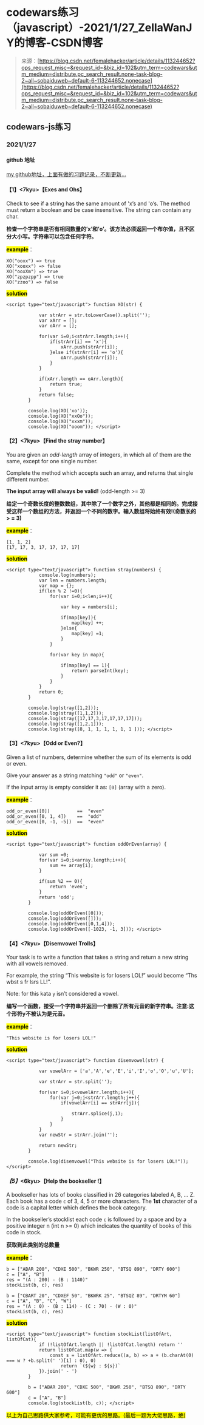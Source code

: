 <!--yml
category: codewars
date: 2022-08-13 11:50:17
-->

# codewars练习（javascript）-2021/1/27_ZellaWanJY的博客-CSDN博客

> 来源：[https://blog.csdn.net/femalehacker/article/details/113244652?ops_request_misc=&request_id=&biz_id=102&utm_term=codewars&utm_medium=distribute.pc_search_result.none-task-blog-2~all~sobaiduweb~default-6-113244652.nonecase](https://blog.csdn.net/femalehacker/article/details/113244652?ops_request_misc=&request_id=&biz_id=102&utm_term=codewars&utm_medium=distribute.pc_search_result.none-task-blog-2~all~sobaiduweb~default-6-113244652.nonecase)

## codewars-js练习

### 2021/1/27

#### github 地址

[my github地址，上面有做的习题记录，不断更新…](https://github.com/Mszmy/Codewars/)

#### 【1】<7kyu>【Exes and Ohs】

Check to see if a string has the same amount of 'x’s and 'o’s. The method must return a boolean and be case insensitive. The string can contain any char.

**检查一个字符串是否有相同数量的’x’和’o’。该方法必须返回一个布尔值，且不区分大小写。字符串可以包含任何字符。**

**<mark>example</mark>**：

```
XO("ooxx") => true
XO("xooxx") => false
XO("ooxXm") => true
XO("zpzpzpp") => true 
XO("zzoo") => false 
```

<mark>**solution**</mark>

```
<script type="text/javascript"> function XO(str) {

 			var strArr = str.toLowerCase().split('');
 			var xArr = [];
 			var oArr = [];

 			for(var i=0;i<strArr.length;i++){
 				if(strArr[i] == 'x'){
 					xArr.push(strArr[i]);
 				}else if(strArr[i] == 'o'){
 					oArr.push(strArr[i]);
 				}
 			}

 			if(xArr.length == oArr.length){
 				return true;
 			}
 			return false;
 		}

		console.log(XO('xo'));
		console.log(XO("xxOo"));
		console.log(XO("xxxm"));
		console.log(XO("ooom")); </script> 
```

#### 【2】<7kyu>【Find the stray number】

You are given an *odd-length* array of integers, in which all of them are the same, except for one single number.

Complete the method which accepts such an array, and returns that single different number.

**The input array will always be valid!** (odd-length >= 3)

**给定一个奇数长度的整数数组，其中除了一个数字之外，其他都是相同的。完成接受这样一个数组的方法，并返回一个不同的数字。输入数组将始终有效!(奇数长的> = 3)**

**<mark>example</mark>**：

```
[1, 1, 2] 
[17, 17, 3, 17, 17, 17, 17] 
```

<mark>**solution**</mark>

```
<script type="text/javascript"> function stray(numbers) {
 			console.log(numbers);
 			var len = numbers.length;
 			var map = {};
 			if(len % 2 !=0){
	 			for(var i=0;i<len;i++){

	 				var key = numbers[i];

	 				if(map[key]){
	 					map[key] ++;
	 				}else{
	 					map[key] =1;
	 				}
	 			}

	 			for(var key in map){

	 				if(map[key] == 1){
	 					return parseInt(key);
	 				}
	 			}
 			}
 			return 0;
 		}

		console.log(stray([1,2]));
		console.log(stray([1,1,2]));
		console.log(stray([17,17,3,17,17,17,17]));
		console.log(stray([1,2,1]));
		console.log(stray([8, 1, 1, 1, 1, 1, 1 ])); </script> 
```

#### 【3】<7kyu>【Odd or Even?】

Given a list of numbers, determine whether the sum of its elements is odd or even.

Give your answer as a string matching `"odd"` or `"even"`.

If the input array is empty consider it as: `[0]` (array with a zero).

**<mark>example</mark>**：

```
odd_or_even([0])          ==  "even"
odd_or_even([0, 1, 4])    ==  "odd"
odd_or_even([0, -1, -5])  ==  "even" 
```

<mark>**solution**</mark>

```
<script type="text/javascript"> function oddOrEven(array) {

 			var sum =0;
 			for(var i=0;i<array.length;i++){
 				sum += array[i];
 			}

 			if(sum %2 == 0){
 				return 'even';
 			}
 			return 'odd';
 		}

		console.log(oddOrEven([0]));
    	console.log(oddOrEven([]));
    	console.log(oddOrEven([0,1,4]));
    	console.log(oddOrEven([-1023, -1, 3])); </script> 
```

#### 【4】<7kyu>【Disemvowel Trolls】

Your task is to write a function that takes a string and return a new string with all vowels removed.

For example, the string “This website is for losers LOL!” would become “Ths wbst s fr lsrs LL!”.

Note: for this kata `y` isn’t considered a vowel.

**编写一个函数，接受一个字符串并返回一个删除了所有元音的新字符串。注意:这个形符y不被认为是元音。**

**<mark>example</mark>**：

```
"This website is for losers LOL!" 
```

<mark>**solution**</mark>

```
<script type="text/javascript"> function disemvowel(str) {

 			var vowelArr = ['a','A','e','E','i','I','o','O','u','U'];

 			var strArr = str.split('');

 			for(var i=0;i<vowelArr.length;i++){
 				for(var j=0;j<strArr.length;j++){
 					if(vowelArr[i] == strArr[j]){

 						strArr.splice(j,1);
 					}
 				}
 			}
 			var newStr = strArr.join('');

 			return newStr;
 		}

		console.log(disemvowel("This website is for losers LOL!")); </script> 
```

#### *【5】*<6kyu>【Help the bookseller !】

A bookseller has lots of books classified in 26 categories labeled A, B, … Z. Each book has a code `c` of 3, 4, 5 or more characters. The **1st** character of a code is a capital letter which defines the book category.

In the bookseller’s stocklist each code `c` is followed by a space and by a positive integer n (int n >= 0) which indicates the quantity of books of this code in stock.

**获取到此类别的总数量**

**<mark>example</mark>**：

```
b = ["ABAR 200", "CDXE 500", "BKWR 250", "BTSQ 890", "DRTY 600"]
c = ["A", "B"]
res = "(A : 200) - (B : 1140)"
stockList(b, c), res)

b = ["CBART 20", "CDXEF 50", "BKWRK 25", "BTSQZ 89", "DRTYM 60"]
c = ["A", "B", "C", "W"]
res = "(A : 0) - (B : 114) - (C : 70) - (W : 0)"
stockList(b, c), res) 
```

<mark>**solution**</mark>

```
<script type="text/javascript"> function stockList(listOfArt, listOfCat){
 			if (!listOfArt.length || !listOfCat.length) return ''
 			return listOfCat.map(w => {
    			const s = listOfArt.reduce((a, b) => a + (b.charAt(0) === w ? +b.split(' ')[1] : 0), 0)
    				return `(${w} : ${s})`
  			}).join(' - ')
 		}

		b = ["ABAR 200", "CDXE 500", "BKWR 250", "BTSQ 890", "DRTY 600"]
		c = ["A", "B"]
		console.log(stockList(b, c)); </script> 
```

<mark>以上为自己思路供大家参考，可能有更优的思路。(最后一题为大佬思路，绝)</mark>